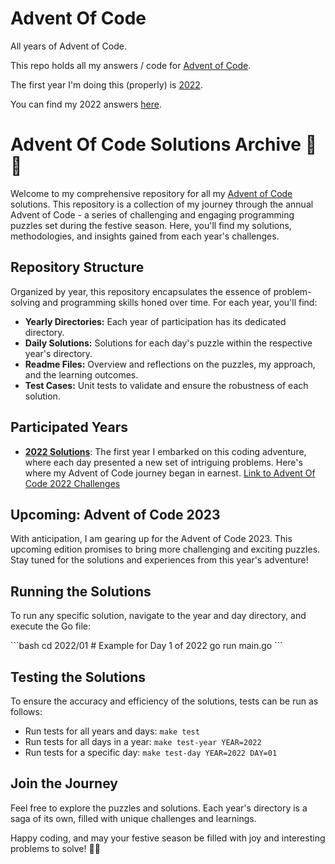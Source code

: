 # Advent Of Code
All years of Advent of Code.

This repo holds all my answers / code for [Advent of Code](https://adventofcode.com/).

The first year I'm doing this (properly) is [2022](https://adventofcode.com/2022).

You can find my 2022 answers [here](./2022/).

# Advent Of Code Solutions Archive 🎄✨

Welcome to my comprehensive repository for all my [Advent of Code](https://adventofcode.com/) solutions. This repository is a collection of my journey through the annual Advent of Code - a series of challenging and engaging programming puzzles set during the festive season. Here, you'll find my solutions, methodologies, and insights gained from each year's challenges.

## Repository Structure

Organized by year, this repository encapsulates the essence of problem-solving and programming skills honed over time. For each year, you'll find:

- **Yearly Directories:** Each year of participation has its dedicated directory.
- **Daily Solutions:** Solutions for each day's puzzle within the respective year's directory.
- **Readme Files:** Overview and reflections on the puzzles, my approach, and the learning outcomes.
- **Test Cases:** Unit tests to validate and ensure the robustness of each solution.

## Participated Years

- [**2022 Solutions**](./2022/): The first year I embarked on this coding adventure, where each day presented a new set of intriguing problems. Here's where my Advent of Code journey began in earnest. [Link to Advent Of Code 2022 Challenges](https://adventofcode.com/2022)

## Upcoming: Advent of Code 2023

With anticipation, I am gearing up for the Advent of Code 2023. This upcoming edition promises to bring more challenging and exciting puzzles. Stay tuned for the solutions and experiences from this year's adventure!

## Running the Solutions

To run any specific solution, navigate to the year and day directory, and execute the Go file:

\```bash
cd 2022/01  # Example for Day 1 of 2022
go run main.go
\```

## Testing the Solutions

To ensure the accuracy and efficiency of the solutions, tests can be run as follows:

- Run tests for all years and days: `make test`
- Run tests for all days in a year: `make test-year YEAR=2022`
- Run tests for a specific day: `make test-day YEAR=2022 DAY=01`

## Join the Journey

Feel free to explore the puzzles and solutions. Each year's directory is a saga of its own, filled with unique challenges and learnings.

Happy coding, and may your festive season be filled with joy and interesting problems to solve! 🚀🌟
